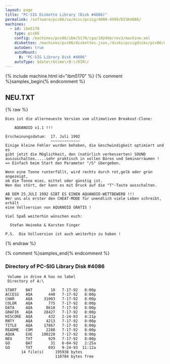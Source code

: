 ```yaml
---
layout: page
title: "PC-SIG Diskette Library (Disk #4086)"
permalink: /software/pcx86/sw/misc/pcsig/4000-4999/DISK4086/
machines:
  - id: ibm5170
    type: pcx86
    config: /machines/pcx86/ibm/5170/cga/1024kb/rev3/machine.xml
    diskettes: /machines/pcx86/diskettes.json,/disks/pcsigdisks/pcx86/diskettes.json
    autoGen: true
    autoMount:
      B: "PC-SIG Library Disk #4086"
    autoType: $date\r$time\rB:\rDIR\r
---
```


{% include machine.html id="ibm5170" %}
{% comment %}samples_begin{% endcomment %}

## NEU.TXT

{% raw %}
```
Dies ist die allerneueste Version vom ultimativen Breakout-Clone:

    AQUANOID v1.1 !!!

Erscheinungsdatum:  17. Juli 1992
                    ~~~~~~~~~~~~~
Einige kleine Fehler wurden behoben, die Geschwindigkeit optimiert und es
gibt jetzt die Möglichkeit, den (natürlich verbesserten) SOUND
auszuschalten.....sehr praktisch in vollen Büros und Seminarräumen !
=> Einfach beim Start den Parameter "/S" übergeben.

Wenn eine Tonne runterfällt, wird rechts durch rot,gelb oder grün angezeigt,
ob die Tonne mies, mittel oder günstig ist. 
Wen das stört, der kann es mit Druck auf die "T"-Taste ausschalten.

AB DEM 25.JULI 1992 GIBT ES EINEN AQUANOID-WETTBEWERB !!!
Wer uns als erster den CHEAT-MODE für unendlich viele Leben schreibt, erhält
eine Vollversion von AQUANOID GRATIS !

Viel Spaß weiterhin wünschen euch:

  Stefan Heineke & Karsten Finger

P.S.  Die Vollversion ist auch weiterhin zu haben !
```
{% endraw %}

{% comment %}samples_end{% endcomment %}

### Directory of PC-SIG Library Disk #4086

     Volume in drive A has no label
     Directory of A:\

    START    BAT        10   7-17-92   8:00p
    ACCESS   AQA       440   7-17-92   8:00p
    CHAR     AQA     31003   7-17-92   8:00p
    COLOR    AQA       775   7-17-92   8:00p
    DATA     AQA      8610   7-17-92   8:00p
    GRAFIK   AQA     28427   7-17-92   8:00p
    HISCORE  AQA       432   2-24-93   4:21p
    RNTY     AQA      4213   7-17-92   8:00p
    TITLE    AQA     17867   7-17-92   8:00p
    README   COM      2288   7-17-92   8:00p
    AQUA     EXE    100220   7-17-92   8:00p
    NEU      TXT       929   7-17-92   8:00p
    GO       BAT        31   6-04-92   2:25a
    GO       TXT       693   9-24-93  11:12a
           14 file(s)     195938 bytes
                          118784 bytes free

